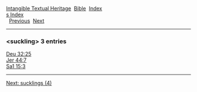 [Intangible Textual Heritage](../../index)  [Bible](../index) 
[Index](index)   
[s Index](_s_)  
  [Previous](c11098)  [Next](c11100) 

------------------------------------------------------------------------

### &lt;suckling&gt; 3 entries

[Deu 32:25](../kjv/deu032.htm#025)  
[Jer 44:7](../kjv/jer044.htm#007)  
[Sa1 15:3](../kjv/sa1015.htm#003)  

------------------------------------------------------------------------

[Next: sucklings (4)](c11100)

